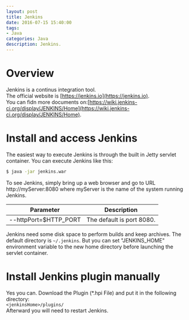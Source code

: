 ```yaml
---
layout: post
title: Jenkins
date: 2016-07-15 15:40:00
tags:
- Java
categories: Java
description: Jenkins.
---
```


# Overview               
Jenkins is a continus integration tool.               
The official website is [https://jenkins.io](https://jenkins.io).                
You can fidn more documents on:[https://wiki.jenkins-ci.org/display/JENKINS/Home](https://wiki.jenkins-ci.org/display/JENKINS/Home).

# Install and access Jenkins    
The easiest way to execute Jenkins is through the built in Jetty servlet container. You can execute Jenkins like this:
```bash
$ java -jar jenkins.war
```
To see Jenkins, simply bring up a web browser and go to URL http://myServer:8080 where myServer is the name of the system running Jenkins.        

| Parameter                       |            Description                  |
| ------------------------------- | --------------------------------------- |
| --httpPort=$HTTP_PORT           | The default is port 8080.               |

Jenkins need some disk space to perform builds and keep archives. The default directory is `~/.jenkins`. But you can set "JENKINS_HOME" environment variable to the new home directory before launching the servlet container.

# Install Jenkins plugin manually      
Yes you can. Download the Plugin (*.hpi File) and put it in the following directory:    
`<jenkinsHome>/plugins/`                
Afterward you will need to restart Jenkins.



